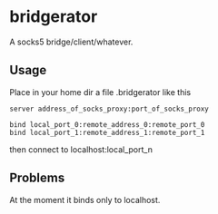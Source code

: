 bridgerator
=============

A socks5 bridge/client/whatever.

Usage
-------

Place in your home dir a file .bridgerator like this

```
server address_of_socks_proxy:port_of_socks_proxy

bind local_port_0:remote_address_0:remote_port_0
bind local_port_1:remote_address_1:remote_port_1
```

then connect to localhost:local_port_n


Problems
-------
At the moment it binds only to localhost.

